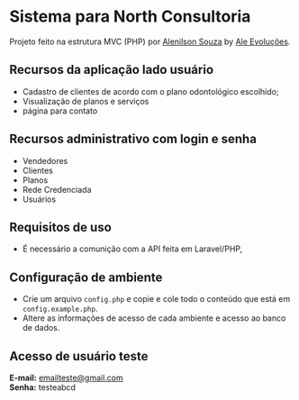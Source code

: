 # Sistema para North Consultoria

Projeto feito na estrutura MVC (PHP) por [Alenilson Souza](https://alenilsonsouza.com.br) by [Ale Evoluções](https://aleevolucoes.com.br).

## Recursos da aplicação lado usuário
- Cadastro de clientes de acordo com o plano odontológico escolhido;
- Visualização de planos e serviços
- página para contato

## Recursos administrativo com login e senha
- Vendedores
- Clientes
- Planos
- Rede Credenciada
- Usuários

## Requisitos de uso
* É necessário a comunição com a API feita em Laravel/PHP,

## Configuração de ambiente
* Crie um arquivo `config.php` e copie e cole todo o conteúdo que está em `config.example.php`.
* Altere as informações de acesso de cada ambiente e acesso ao banco de dados.

## Acesso de usuário teste
<strong>E-mail:</strong> emailteste@gmail.com<br />
<strong>Senha:</strong> testeabcd

